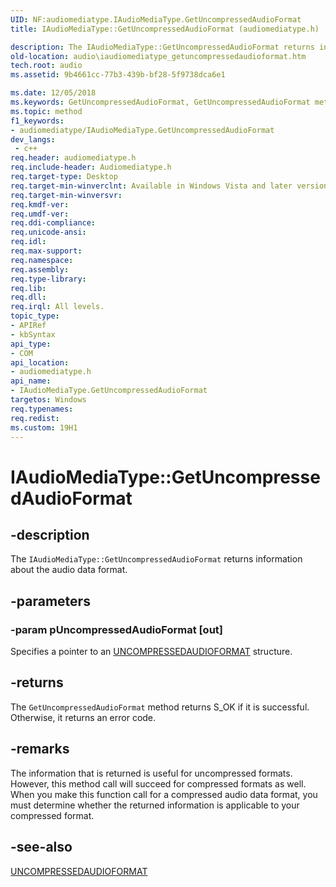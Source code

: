 ```yaml
---
UID: NF:audiomediatype.IAudioMediaType.GetUncompressedAudioFormat
title: IAudioMediaType::GetUncompressedAudioFormat (audiomediatype.h)

description: The IAudioMediaType::GetUncompressedAudioFormat returns information about the audio data format.
old-location: audio\iaudiomediatype_getuncompressedaudioformat.htm
tech.root: audio
ms.assetid: 9b4661cc-77b3-439b-bf28-5f9738dca6e1

ms.date: 12/05/2018
ms.keywords: GetUncompressedAudioFormat, GetUncompressedAudioFormat method [Audio Devices], GetUncompressedAudioFormat method [Audio Devices],IAudioMediaType interface, IAudioMediaType interface [Audio Devices],GetUncompressedAudioFormat method, IAudioMediaType.GetUncompressedAudioFormat, IAudioMediaType::GetUncompressedAudioFormat, audio.iaudiomediatype_getuncompressedaudioformat, audio_syseffects_r_2e6e3723-2bc2-4e75-b64d-9b577d7916d6.xml, audiomediatype/IAudioMediaType::GetUncompressedAudioFormat
ms.topic: method
f1_keywords:
- audiomediatype/IAudioMediaType.GetUncompressedAudioFormat
dev_langs:
 - c++
req.header: audiomediatype.h
req.include-header: Audiomediatype.h
req.target-type: Desktop
req.target-min-winverclnt: Available in Windows Vista and later versions of Windows.
req.target-min-winversvr: 
req.kmdf-ver: 
req.umdf-ver: 
req.ddi-compliance: 
req.unicode-ansi: 
req.idl: 
req.max-support: 
req.namespace: 
req.assembly: 
req.type-library: 
req.lib: 
req.dll: 
req.irql: All levels.
topic_type:
- APIRef
- kbSyntax
api_type:
- COM
api_location:
- audiomediatype.h
api_name:
- IAudioMediaType.GetUncompressedAudioFormat
targetos: Windows
req.typenames: 
req.redist: 
ms.custom: 19H1
---
```


# IAudioMediaType::GetUncompressedAudioFormat


## -description


The <code>IAudioMediaType::GetUncompressedAudioFormat</code> returns information about the audio data format.


## -parameters




### -param pUncompressedAudioFormat [out]

Specifies a pointer to an <a href="https://docs.microsoft.com/windows/desktop/api/audiomediatype/ns-audiomediatype-uncompressedaudioformat">UNCOMPRESSEDAUDIOFORMAT</a> structure.


## -returns



The <code>GetUncompressedAudioFormat</code> method returns S_OK if it is successful. Otherwise, it returns an error code.




## -remarks



The information that is returned is useful for uncompressed formats. However, this method call will succeed for compressed formats as well. When you make this function call for a compressed audio data format, you must determine whether the returned information is applicable to your compressed format.




## -see-also




<a href="https://docs.microsoft.com/windows/desktop/api/audiomediatype/ns-audiomediatype-uncompressedaudioformat">UNCOMPRESSEDAUDIOFORMAT</a>
 

 

